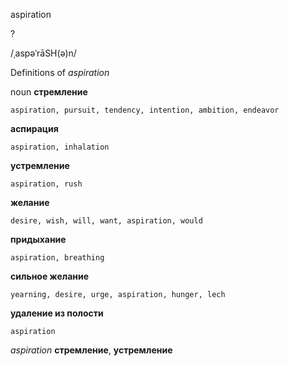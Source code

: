 aspiration

?

/ˌaspəˈrāSH(ə)n/

Definitions of _aspiration_

noun
**стремление**

    aspiration, pursuit, tendency, intention, ambition, endeavor
**аспирация**

    aspiration, inhalation
**устремление**

    aspiration, rush
**желание**

    desire, wish, will, want, aspiration, would
**придыхание**

    aspiration, breathing
**сильное желание**

    yearning, desire, urge, aspiration, hunger, lech
**удаление из полости**

    aspiration

_aspiration_
**стремление**, **устремление**